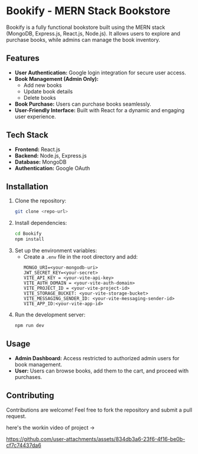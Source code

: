 # Bookify - MERN Stack Bookstore

Bookify is a fully functional bookstore built using the MERN stack (MongoDB, Express.js, React.js, Node.js). It allows users to explore and purchase books, while admins can manage the book inventory.

## Features

- **User Authentication:** Google login integration for secure user access.
- **Book Management (Admin Only):**
  - Add new books
  - Update book details
  - Delete books
- **Book Purchase:** Users can purchase books seamlessly.
- **User-Friendly Interface:** Built with React for a dynamic and engaging user experience.

## Tech Stack

- **Frontend:** React.js
- **Backend:** Node.js, Express.js
- **Database:** MongoDB
- **Authentication:** Google OAuth

## Installation

1. Clone the repository:
   ```bash
   git clone <repo-url>
   ```
2. Install dependencies:
   ```bash
   cd Bookify
   npm install
   ```
3. Set up the environment variables:
   - Create a `.env` file in the root directory and add:
     ```plaintext
     MONGO_URI=<your-mongodb-uri>
     JWT_SECRET_KEY=<your-secret>
     VITE_API_KEY = <your-vite-api-key>
     VITE_AUTH_DOMAIN = <your-vite-auth-domain>
     VITE_PROJECT_ID = <your-vite-project-id>
     VITE_STORAGE_BUCKET: <your-vite-storage-bucket>
     VITE_MESSAGING_SENDER_ID: <your-vite-messaging-sender-id>
     VITE_APP_ID:<your-vite-app-id>
     ```
4. Run the development server:
   ```bash
   npm run dev
   ```

## Usage

- **Admin Dashboard:** Access restricted to authorized admin users for book management.
- **User:** Users can browse books, add them to the cart, and proceed with purchases.

## Contributing

Contributions are welcome! Feel free to fork the repository and submit a pull request.

here's the workin video of project ->


https://github.com/user-attachments/assets/834db3a6-23f6-4f16-be0b-cf7c74437da6

